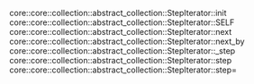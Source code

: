 core::core::collection::abstract_collection::StepIterator::init
core::core::collection::abstract_collection::StepIterator::SELF
core::core::collection::abstract_collection::StepIterator::next
core::core::collection::abstract_collection::StepIterator::next_by
core::core::collection::abstract_collection::StepIterator::_step
core::core::collection::abstract_collection::StepIterator::step
core::core::collection::abstract_collection::StepIterator::step=